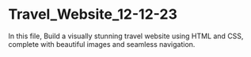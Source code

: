 # Travel_Website_12-12-23
In this file, Build a visually stunning travel website using HTML and CSS, complete with beautiful images and seamless navigation.
